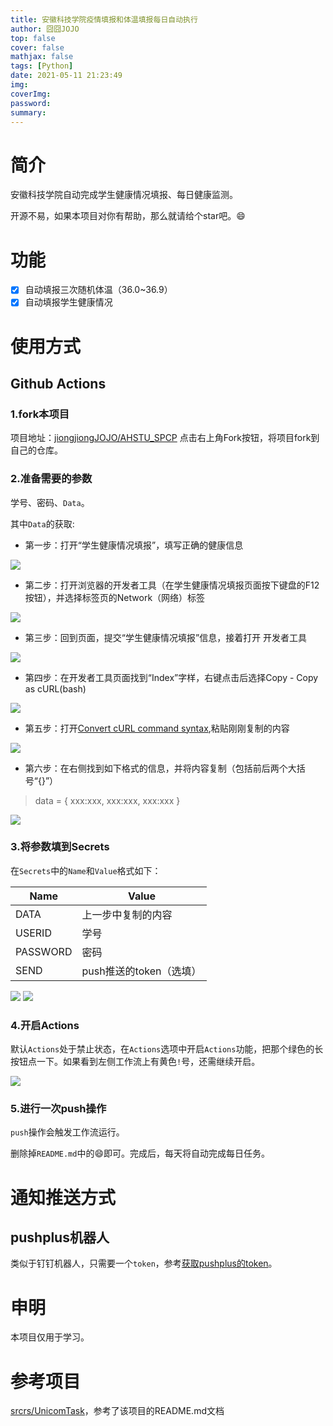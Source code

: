 ```yaml
---
title: 安徽科技学院疫情填报和体温填报每日自动执行
author: 囧囧JOJO
top: false
cover: false
mathjax: false
tags: [Python]
date: 2021-05-11 21:23:49
img:
coverImg:
password:
summary:
---
```


# 简介


安徽科技学院自动完成学生健康情况填报、每日健康监测。

开源不易，如果本项目对你有帮助，那么就请给个star吧。😄

 <!--more-->

# 功能

* [x] 自动填报三次随机体温（36.0~36.9）
* [x] 自动填报学生健康情况

# 使用方式

## Github Actions

### 1.fork本项目

项目地址：[jiongjiongJOJO/AHSTU_SPCP](https://github.com/jiongjiongJOJO/AHSTU_SPCP)
点击右上角Fork按钮，将项目fork到自己的仓库。

### 2.准备需要的参数

学号、密码、`Data`。

其中`Data`的获取:

+ 第一步：打开“学生健康情况填报”，填写正确的健康信息

![](/assets/images/yI09C6B-d/1.jpg)

+ 第二步：打开浏览器的开发者工具（在学生健康情况填报页面按下键盘的F12按钮），并选择标签页的Network（网络）标签

![](/assets/images/yI09C6B-d/2.jpg)

+ 第三步：回到页面，提交“学生健康情况填报”信息，接着打开 开发者工具

![](/assets/images/yI09C6B-d/3.jpg)

+ 第四步：在开发者工具页面找到“Index”字样，右键点击后选择Copy - Copy as cURL(bash)

![](/assets/images/yI09C6B-d/4.jpg)

+ 第五步：打开[Convert cURL command syntax](https://curl.trillworks.com/),粘贴刚刚复制的内容

![](/assets/images/yI09C6B-d/5.jpg)


+ 第六步：在右侧找到如下格式的信息，并将内容复制（包括前后两个大括号“{}”）

> data = {
> xxx:xxx,
> xxx:xxx,
> xxx:xxx
> }

![](/assets/images/yI09C6B-d/6.jpg)

### 3.将参数填到Secrets

在`Secrets`中的`Name`和`Value`格式如下：

| Name     | Value            |
|----------|------------------|
| DATA     | 上一步中复制的内容        |
| USERID   | 学号               |
| PASSWORD | 密码               |
| SEND     | push推送的token（选填） |

![](/assets/images/yI09C6B-d/7.jpg)
![](/assets/images/yI09C6B-d/8.jpg)

### 4.开启Actions

默认`Actions`处于禁止状态，在`Actions`选项中开启`Actions`功能，把那个绿色的长按钮点一下。如果看到左侧工作流上有黄色`!`号，还需继续开启。

![](/assets/images/yI09C6B-d/9.jpg)

### 5.进行一次push操作

`push`操作会触发工作流运行。

删除掉`README.md`中的😄即可。完成后，每天将自动完成每日任务。



# 通知推送方式

## pushplus机器人
类似于钉钉机器人，只需要一个`token`，参考[获取pushplus的token](https://pushplus.hxtrip.com/doc/guide/api.html#%E4%B8%80%E3%80%81%E5%8F%91%E9%80%81%E6%B6%88%E6%81%AF%E6%8E%A5%E5%8F%A3)。

# 申明

本项目仅用于学习。

# 参考项目

[srcrs/UnicomTask](https://github.com/srcrs/UnicomTask)，参考了该项目的README.md文档
